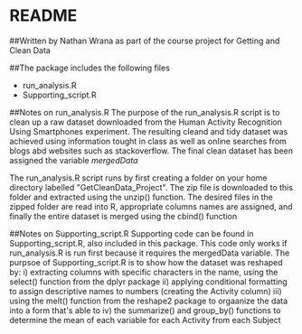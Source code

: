 # README
##Written by Nathan Wrana as part of the course project for Getting and Clean Data

##The package includes the following files
* run_analysis.R
* Supporting_script.R

##Notes on run_analysis.R
The purpose of the run_analysis.R script is to clean up a raw dataset downloaded from the Human Activity Recognition Using
Smartphones experiment. The resulting cleand and tidy dataset was achieved using information tought in class as well as online
searches from blogs abd websites such as stackoverflow. The final clean dataset has been assigned the variable *_mergedData_*

The run_analysis.R script runs by first creating a folder on your home directory labelled "GetCleanData_Project". The zip file is downloaded to this folder and extracted using the unzip() function. The desired files in the zipped folder are read into R,
appropriate columns names are assigned, and finally the entire dataset is merged using the cbind() function


##Notes on Supporting_script.R
Supporting code can be found in Supporting_script.R, also included in this package. This code only works if run_analysis.R is run
first because it requires the mergedData variable. The purpsoe of Supporting_script.R is to show how the dataset was reshaped by:
i) extracting columns with specific characters in the name, using the select() function from the dplyr package
ii) applying conditional formatting to assign descriptive names to numbers (creating the Activity column)
iii) using the melt() function from the reshape2 package to orgaanize the data into a form that's able to
iv) the summarize() and group_by() functions to determine the mean of each variable for each Activity from each Subject
